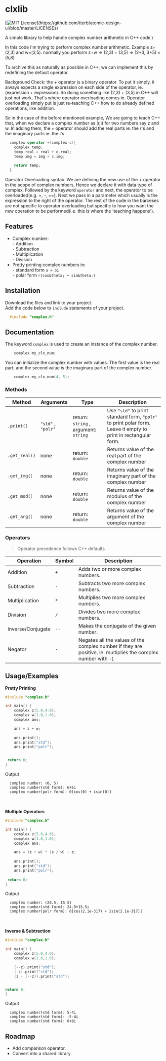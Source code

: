 # clxlib

[![MIT License](https://img.shields.io/apm/l/atomic-design-ui.svg?)](https://github.com/tterb/atomic-design-ui/blob/master/LICENSEs)

A simple library to help handle complex number arithmetic in C++ code.\

In this code I'm trying to perform complex number arithmetic.
Example z=(2,3) and w=(3,5). normally you perform
z+w => (2,3) + (3,5) => (2+3, 3+5) = (5,8)

To archive this as naturally as possible in C++,
we can implement this by redefining the default operator.

Background Check: the + operator is a binary operator. To put it simply, it
always expects a single expression on each side of the operator, ie. (expression + expression).
So doing something like (2,3) + (3,5) in C++ will just not work.
That's where operator overloading comes in. Operator overloading simply put is just re-teaching
C++ how to do already defined operations, like addition.

So in the case of the before mentioned example, We are going to teach C++ that, when we declare
a complex number as (r,i) for two numbers say z and w. In adding them, the + operator should add the real parts
ie. the r's and the imaginary parts ie. the i's

```cpp
  complex operator +(complex c){
    complex temp;
    temp.real = real + c.real;
    temp.img = img + c.img;
    
    return temp;
  }
```

Operator Overloading syntax.
We are defining the new use of the + operator in the scope of complex numbers, Hence we declare
it with data type of complex. Followed by the keyword `operator` and next, the operator to be
overloaded(e.g. +, -, ==). Next we pass in a parameter which usually is the expression to the right of the
operator. The rest of the code in the barceses are not specific to operator overloading but specific 
to how you want the new operation to be performed(i.e. this is where the 'teaching happens').


## Features

- Complex number: \
  \- Addition\
  \- Subtraction\
  \- Multiplication\
  \- Division
- Pretty printing complex numbers in:\
  \- standard form `a + bi` \
  \- polar form `r(cos&theta; + sin&theta;)`

## Installation

Download the files and link to your project.\
Add the code below to `include` statements of your project.

```cpp
  #include "complex.h"
```

## Documentation

The keyword `complex` is used to create an instance of the complex number.

```cpp
    complex my_clx_num;
```
You can initialize the complex number with values. The first value is the real part, and the second value is the imaginary part of the complex number.
```cpp
    complex my_clx_num(4, 5);
```
### Methods
| Method | Arguments | Type | Description |
| ------------ | ------------ | ------------ | ------------- |
| `.print()` | `"std"` , `"polr"` | return: `string` , argument: `string` | Use `"std"` to print standard form, `"polr"` to print polar form. Leave it empty to print in rectangular form.|
| `.get_real()` | none | return: `double` | Returns value of the real part of the complex number  |
| `.get_img()` | none | return: `double` | Returns value of the imaginary part of the complex number  |
| `.get_mod()` | none | return: `double` | Returns value of the modulus of the complex number  |
| `.get_arg()` | none | return: `double` | Returns value of the argument of the complex number  |

### Operators
> Operator precedence follows C++ defaults

| Operation | Symbol | Description |
| ------------ | ------------- | ------------- |
| Addition | `+` | Adds two or more complex numbers. |
| Subtraction | `-` | Subtracts two more complex numbers. |
| Multiplication | `*` | Multiplies two more complex numbers. |
| Division | `/` | Divides two more complex numbers. |
| Inverse/Conjugate | `--` | Makes the conjugate of the given number. |
| Negator | `-` | Negates all the values of the complex number if they are positive, ie. multiplies the complex number with `-1` |


## Usage/Examples

**Pretty Printing**
```cpp
#include "complex.h"

int main() {
    complex z(5.0,4.0);
    complex w(1.0,1.0);
    complex ans;

    ans = z + w;
    
    ans.print();
    ans.print("std");
    ans.print("polr");


 return 0;
}
```
Output
```
  complex number: (6, 5)
  complex number(std form): 6+5i
  complex number(polr form): 0[cos(0) + isin(0)]
```
\
\
**Multiple Operators**
```cpp
#include "complex.h"

int main() {
    complex z(5.0,4.0);
    complex w(1.0,1.0);
    complex ans;

    ans = (z + w) * (z / w) - z;
    
    ans.print();
    ans.print("std");
    ans.print("polr");
    
 return 0;
}
```
Output
```
  complex number: (24.5, 15.5)
  complex number(std form): 24.5+15.5i
  complex number(polr form): 0[cos(2.1e-317) + isin(2.1e-317)]
```
\
\
**Inverse & Subtraction**
```cpp
#include "complex.h"

int main() {
    complex z(5.0,4.0);
    complex w(1.0,1.0);

    (--z).print("std");
    (-z).print("std");
    (z - (--z)).print("std");


return 0;
}
```
Output
```
  complex number(std form): 5-4i
  complex number(std form): -5-4i
  complex number(std form): 0+8i
```

## Roadmap

- Add comparison operator.
- Convert into a shared library.